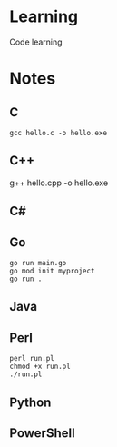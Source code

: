 # Learning
Code learning

# Notes
## C
```
gcc hello.c -o hello.exe
```

## C++
g++ hello.cpp -o hello.exe

## C#

## Go
```
go run main.go
go mod init myproject
go run .
```

## Java

## Perl
```
perl run.pl
chmod +x run.pl
./run.pl
```

## Python

## PowerShell
